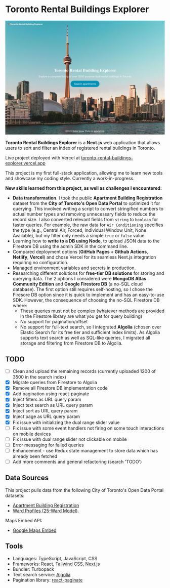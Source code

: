 # Toronto Rental Buildings Explorer

![Landing page](./public/home-page-screenshot.jpg)

**Toronto Rental Buildings Explorer** is a **Next.js** web application that allows users to sort and filter an index of registered rental buildings in Toronto.

Live project deployed with Vercel at [toronto-rental-buildings-explorer.vercel.app](https://toronto-rental-buildings-explorer.vercel.app/)

This project is my first full-stack application, allowing me to learn new tools and showcase my coding style. Currently a work-in-progress.

**New skills learned from this project, as well as challenges I encountered:**

- **Data transformation**. I took the public **Apartment Building Registration** dataset from the **City of Toronto's Open Data Portal** to optimized it for querying. This involved writing a script to convert stringified numbers to actual number types and removing unnecessary fields to reduce the record size. I also converted relevant fields from `string` to `boolean` for faster queries. For example, the raw data for `Air Conditioning` specifies the type (e.g., Central Air, Forced, Individual Window Unit, None Available), but my filter only needs a simple `true` or `false` value.
- Learning how to **write to a DB using Node**, to upload JSON data to the Firestore DB using the admin SDK in the command line.
- Compared deployment options (**GitHub Pages + Github Actions**, **Netlify**, **Vercel**) and chose Vercel for its seamless Next.js integration requiring no configuration.
- Managed environment variables and secrets in production.
- Researching different solutions for **free-tier DB solutions** for storing and querying data. The 2 options I considered were **MongoDB Atlas Community Edition** and **Google Firestore DB** (a no-SQL cloud database). The first option still requires self-hosting, so I chose the Firesore DB option since it is quick to implement and has an easy-to-use SDK. However, the consequence of choosing the no-SQL Firestore DB where:
  - These queries must not be complex (whatever methods are provided in the Firestore library are what you get for query building)
  - No support for pagination/offset
  - No support for full-text search, so I integrated **Algolia** (chosen over Elastic Search for its free tier and sufficient index limits). As Algolia supports text search as well as SQL-like queries, I migrated all storage and filtering from Firestore DB to Algolia.

## TODO

- [ ] Clean and upload the remaining records (currently uploaded 1200 of 3500 in the search index)
- [x] Migrate queries from Firestore to Algolia
- [x] Remove all Firestore DB implementation code
- [x] Add pagination using react-paginate
- [x] Inject filters as URL query param
- [x] Inject text search as URL query param
- [x] Inject sort as URL query param
- [x] Inject page as URL query param
- [x] Fix issue with initializing the dual range slider value
- [ ] Fix issue with some event handlers not firing on some touch interactions on mobile devices
- [ ] Fix issue with dual range slider not clickable on mobile
- [ ] Error messaging for failed queries
- [ ] Enhancement - use Redux state management to store data which has already been fetched
- [ ] Add more comments and general refactoring (search 'TODO')

## Data Sources

This project pulls data from the following City of Toronto's Open Data Portal datasets:

- [Apartment Building Registration](https://open.toronto.ca/dataset/apartment-building-registration/)
- [Ward Profiles (25-Ward Model)](https://open.toronto.ca/dataset/ward-profiles-25-ward-model/).

Maps Embed API:

- [Google Maps Embed](https://developers.google.com/maps/documentation/embed/get-started)

## Tools

- Languages: TypeScript, JavaScript, CSS
- Frameworks: React, [Tailwind CSS](https://tailwindcss.com), [Next.js](https://nextjs.org/docs)
- Bundler: Turbopack
- Text search service: [Algolia](https://www.algolia.com/doc/api-client/javascript/getting-started/#install)
- Pagination library: [react-paginate](https://www.npmjs.com/package/react-paginate)
